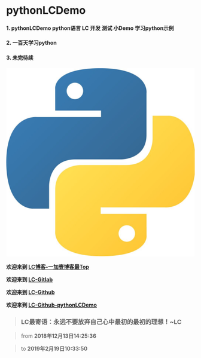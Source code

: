 # pythonLCDemo
#### 1. pythonLCDemo python语言 LC 开发 测试 小Demo  学习python示例
#### 2. 一百天学习python
#### 3. 未完待续


![LC爱python](python.jpg "python图片")

**欢迎来到 [LC博客-一加壹博客最Top](http://www.oneplusone.vip)**

**欢迎来到 [LC-Gitlab](https://gitlab.com/ahviplc)**

**欢迎来到 [LC-Github](https://github.com/ahviplc)**

**欢迎来到 [LC-Github-pythonLCDemo](https://github.com/ahviplc/pythonLCDemo)**

> ### LC最寄语：永远不要放弃自己心中最初的最初的理想！~LC

> from **2018年12月13日14:25:36**

> to **2019年2月19日10:33:50**